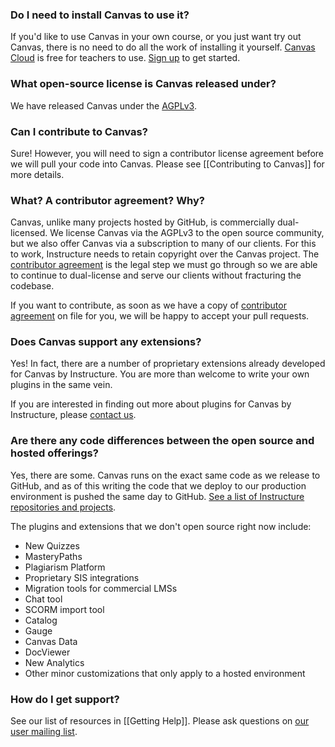 ### Do I need to install Canvas to use it?

If you'd like to use Canvas in your own course, or you just want try out Canvas, there is no need to do all the work of installing it yourself. [Canvas Cloud](https://canvas.instructure.com/register) is free for teachers to use. [Sign up](https://canvas.instructure.com/register) to get started.

### What open-source license is Canvas released under?

We have released Canvas under the [AGPLv3](http://www.gnu.org/licenses/agpl.html).

### Can I contribute to Canvas?

Sure! However, you will need to sign a contributor license agreement before we will pull your code into Canvas. Please see [[Contributing to Canvas]] for more details.

### What? A contributor agreement? Why?

Canvas, unlike many projects hosted by GitHub, is commercially dual-licensed. We license Canvas via the AGPLv3 to the open source community, but we also offer Canvas via a subscription to many of our clients. For this to work, Instructure needs to retain copyright over the Canvas project. The [contributor agreement](https://github.com/instructure/canvas-lms/issues/1030) is the legal step we must go through so we are able to continue to dual-license and serve our clients without fracturing the codebase.

If you want to contribute, as soon as we have a copy of [contributor agreement](https://github.com/instructure/canvas-lms/issues/1030) on file for you, we will be happy to accept your pull requests.

### Does Canvas support any extensions?

Yes! In fact, there are a number of proprietary extensions already developed for Canvas by Instructure. You are more than welcome to write your own plugins in the same vein.

If you are interested in finding out more about plugins for Canvas by Instructure, please [contact us](http://www.instructure.com/).

### Are there any code differences between the open source and hosted offerings?

Yes, there are some. Canvas runs on the exact same code as we release to GitHub, and as of this writing the code that we deploy to our production environment is pushed the same day to GitHub. [See a list of Instructure repositories and projects](https://github.com/instructure).

The plugins and extensions that we don't open source right now include:

- New Quizzes
- MasteryPaths
- Plagiarism Platform
- Proprietary SIS integrations
- Migration tools for commercial LMSs
- Chat tool
- SCORM import tool
- Catalog
- Gauge
- Canvas Data
- DocViewer
- New Analytics
- Other minor customizations that only apply to a hosted environment

### How do I get support?

See our list of resources in [[Getting Help]]. Please ask questions on [our user mailing list](http://groups.google.com/group/canvas-lms-users).
